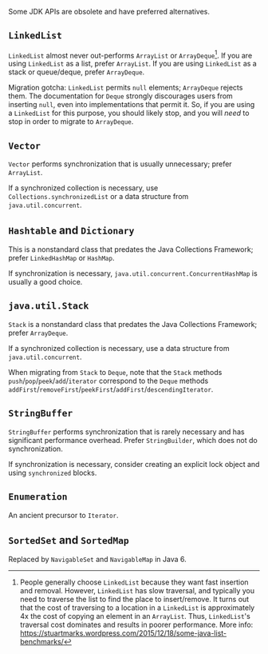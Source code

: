 Some JDK APIs are obsolete and have preferred alternatives.

## `LinkedList`

`LinkedList` almost never out-performs `ArrayList` or `ArrayDeque`[^1]. If you
are using `LinkedList` as a list, prefer `ArrayList`. If you are using
`LinkedList` as a stack or queue/deque, prefer `ArrayDeque`.

Migration gotcha: `LinkedList` permits `null` elements; `ArrayDeque` rejects
them. The documentation for `Deque` strongly discourages users from inserting
`null`, even into implementations that permit it. So, if you are using a
`LinkedList` for this purpose, you should likely stop, and you will _need_ to
stop in order to migrate to `ArrayDeque`.

## `Vector`

`Vector` performs synchronization that is usually unnecessary; prefer
`ArrayList`.

If a synchronized collection is necessary, use `Collections.synchronizedList` or
a data structure from `java.util.concurrent`.

## `Hashtable` and `Dictionary`

This is a nonstandard class that predates the Java Collections Framework; prefer
`LinkedHashMap` or `HashMap`.

If synchronization is necessary, `java.util.concurrent.ConcurrentHashMap` is
usually a good choice.

## `java.util.Stack`

`Stack` is a nonstandard class that predates the Java Collections Framework;
prefer `ArrayDeque`.

If a synchronized collection is necessary, use a data structure from
`java.util.concurrent`.

When migrating from `Stack` to `Deque`, note that the `Stack` methods
`push`/`pop`/`peek`/`add`/`iterator` correspond to the `Deque` methods
`addFirst`/`removeFirst`/`peekFirst`/`addFirst`/`descendingIterator`.

## `StringBuffer`

`StringBuffer` performs synchronization that is rarely necessary and has
significant performance overhead. Prefer `StringBuilder`, which does not do
synchronization.

If synchronization is necessary, consider creating an explicit lock object and
using `synchronized` blocks.

## `Enumeration`

An ancient precursor to `Iterator`.

## `SortedSet` and `SortedMap`

Replaced by `NavigableSet` and `NavigableMap` in Java 6.

[^1]: People generally choose `LinkedList` because they want fast insertion and
    removal. However, `LinkedList` has slow traversal, and typically you need
    to traverse the list to find the place to insert/remove. It turns out that
    the cost of traversing to a location in a `LinkedList` is approximately 4x
    the cost of copying an element in an `ArrayList`. Thus, `LinkedList`'s
    traversal cost dominates and results in poorer performance. More info:
    https://stuartmarks.wordpress.com/2015/12/18/some-java-list-benchmarks/
